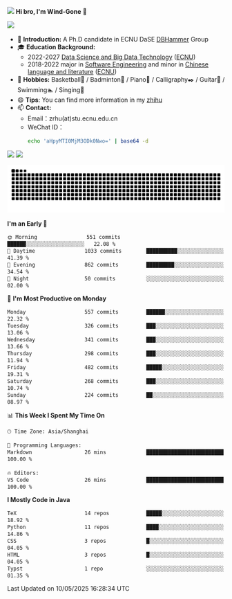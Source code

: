 <img src="https://media.giphy.com/media/LnQjpWaON8nhr21vNW/giphy.gif" width="60">  **Hi bro, I'm Wind-Gone** 👋

![](https://komarev.com/ghpvc/?username=your-github-Wind-Gone&style=flat-square)

- 🌱 **Introduction:** A Ph.D candidate in ECNU DaSE [DBHammer](https://dbhammer.github.io/) Group
- 🎓 **Education Background:**
  - 2022-2027 [Data Science and Big Data Technology](http://dase.ecnu.edu.cn/) ([ECNU](https://www.ecnu.edu.cn/))
  - 2018-2022 major in [Software Engineering](http://www.sei.ecnu.edu.cn/) and minor in [Chinese language and literature](https://zhwx.ecnu.edu.cn/) ([ECNU](https://www.ecnu.edu.cn/))
- 🐣 **Hobbies:** Basketball🏀 / Badminton🏸 / Piano🎹 / Calligraphy✒️ / Guitar🎸 / Swimming🏊 / Singing🎤
- 😄 **Tips**: You can find more information in my [zhihu](https://www.zhihu.com/people/hhhuhuh)
- 📫 **Contact:**
  - Email：zrhu(at)stu.ecnu.edu.cn
  - WeChat ID：
    ```bash
    echo 'aHpyMTI0MjM3ODk0Nwo=' | base64 -d
    ```
<div>
  <img width="390px" src="https://github-readme-stats.vercel.app/api?username=Wind-Gone&show_icons=true&theme=vue">
  <img width="415px" src="http://github-readme-streak-stats.herokuapp.com/?user=Wind-Gone&theme=vue">
<!--   <img width="390px" src="https://github-readme-stats.anuraghazra1.vercel.app/api/top-langs/?username=Wind-Gone&layout=compact&theme=vue" /> -->
</div>

<!--[![Zirui Hu's github activity graph](https://github-readme-activity-graph.vercel.app/graph?username=Wind-Gone&theme=flat-square)](https://github.com/Wind-Gone/github-readme-activity-graph)-->
![Snake animation](https://raw.githubusercontent.com/Wind-Gone/Wind-Gone/output/github-contribution-grid-snake.svg)

<!--START_SECTION:waka-->
**I'm an Early 🐤** 

```text
🌞 Morning                551 commits         ██████░░░░░░░░░░░░░░░░░░░   22.08 % 
🌆 Daytime                1033 commits        ██████████░░░░░░░░░░░░░░░   41.39 % 
🌃 Evening                862 commits         █████████░░░░░░░░░░░░░░░░   34.54 % 
🌙 Night                  50 commits          ░░░░░░░░░░░░░░░░░░░░░░░░░   02.00 % 
```
📅 **I'm Most Productive on Monday** 

```text
Monday                   557 commits         ██████░░░░░░░░░░░░░░░░░░░   22.32 % 
Tuesday                  326 commits         ███░░░░░░░░░░░░░░░░░░░░░░   13.06 % 
Wednesday                341 commits         ███░░░░░░░░░░░░░░░░░░░░░░   13.66 % 
Thursday                 298 commits         ███░░░░░░░░░░░░░░░░░░░░░░   11.94 % 
Friday                   482 commits         █████░░░░░░░░░░░░░░░░░░░░   19.31 % 
Saturday                 268 commits         ███░░░░░░░░░░░░░░░░░░░░░░   10.74 % 
Sunday                   224 commits         ██░░░░░░░░░░░░░░░░░░░░░░░   08.97 % 
```


📊 **This Week I Spent My Time On** 

```text
🕑︎ Time Zone: Asia/Shanghai

💬 Programming Languages: 
Markdown                 26 mins             █████████████████████████   100.00 % 

🔥 Editors: 
VS Code                  26 mins             █████████████████████████   100.00 % 
```

**I Mostly Code in Java** 

```text
TeX                      14 repos            █████░░░░░░░░░░░░░░░░░░░░   18.92 % 
Python                   11 repos            ████░░░░░░░░░░░░░░░░░░░░░   14.86 % 
CSS                      3 repos             █░░░░░░░░░░░░░░░░░░░░░░░░   04.05 % 
HTML                     3 repos             █░░░░░░░░░░░░░░░░░░░░░░░░   04.05 % 
Typst                    1 repo              ░░░░░░░░░░░░░░░░░░░░░░░░░   01.35 % 
```




 Last Updated on 10/05/2025 16:28:34 UTC
<!--END_SECTION:waka-->
